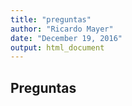```yaml
---
title: "preguntas"
author: "Ricardo Mayer"
date: "December 19, 2016"
output: html_document
---
```




## Preguntas


